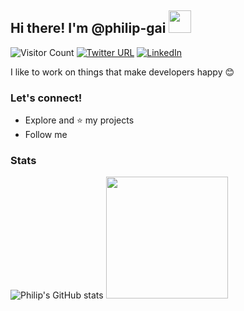 ## Hi there! I'm @philip-gai <img src="https://user-images.githubusercontent.com/17363579/130145130-e5496302-0a6a-464f-ab10-cad7018b5791.gif" width="36">

![Visitor Count](https://komarev.com/ghpvc/?username=philip-gai)
[![Twitter URL](https://img.shields.io/twitter/url?label=Twitter&style=social&url=https%3A%2F%2Ftwitter.com%2Fphilipgai_dev%2Fwith_replies)](https://twitter.com/philipgai_dev/with_replies)
[![LinkedIn](https://img.shields.io/badge/LinkedIn-in-blue)](https://www.linkedin.com/in/philipgai/)

I like to work on things that make developers happy 😊

### Let's connect!

- Explore and ⭐ my projects
- Follow me

### Stats

![Philip's GitHub stats](https://github-readme-stats.vercel.app/api?username=philip-gai&count_private=true&show_icons=true)
<img src="https://github-readme-stats.vercel.app/api/top-langs/?username=philip-gai&layout=compact" height="195">
 
